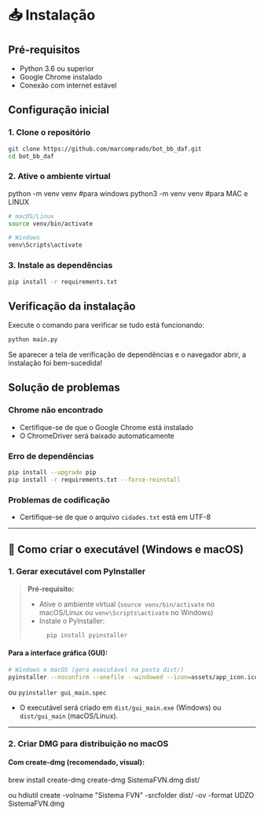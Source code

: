 # 📥 Instalação

## Pré-requisitos

- Python 3.6 ou superior
- Google Chrome instalado
- Conexão com internet estável

## Configuração inicial

### 1. Clone o repositório
```bash
git clone https://github.com/marcomprado/bot_bb_daf.git
cd bot_bb_daf
```

### 2. Ative o ambiente virtual

python -m venv venv   #para windows
python3 -m venv venv  #para MAC e LINUX
```bash
# macOS/Linux
source venv/bin/activate

# Windows
venv\Scripts\activate
```

### 3. Instale as dependências
```bash
pip install -r requirements.txt
```

## Verificação da instalação

Execute o comando para verificar se tudo está funcionando:
```bash
python main.py
```

Se aparecer a tela de verificação de dependências e o navegador abrir, a instalação foi bem-sucedida!

## Solução de problemas

### Chrome não encontrado
- Certifique-se de que o Google Chrome está instalado
- O ChromeDriver será baixado automaticamente

### Erro de dependências
```bash
pip install --upgrade pip
pip install -r requirements.txt --force-reinstall
```

### Problemas de codificação
- Certifique-se de que o arquivo `cidades.txt` está em UTF-8 

---

## 🔨 Como criar o executável (Windows e macOS)

### 1. Gerar executável com PyInstaller

> **Pré-requisito:**
> - Ative o ambiente virtual (`source venv/bin/activate` no macOS/Linux ou `venv\Scripts\activate` no Windows)
> - Instale o PyInstaller:
>   ```sh
>     pip install pyinstaller
>   ```

#### **Para a interface gráfica (GUI):**

```sh
# Windows e macOS (gera executável na pasta dist/)
pyinstaller --noconfirm --onefile --windowed --icon=assets/app_icon.ico gui_main.py
```

ou 
``pyinstaller gui_main.spec``

- O executável será criado em `dist/gui_main.exe` (Windows) ou `dist/gui_main` (macOS/Linux).

---

### 2. Criar DMG para distribuição no macOS

#### **Com create-dmg (recomendado, visual):**

   brew install create-dmg
   create-dmg SistemaFVN.dmg dist/

   ou 
   hdiutil create -volname "Sistema FVN" -srcfolder dist/ -ov -format UDZO SistemaFVN.dmg
